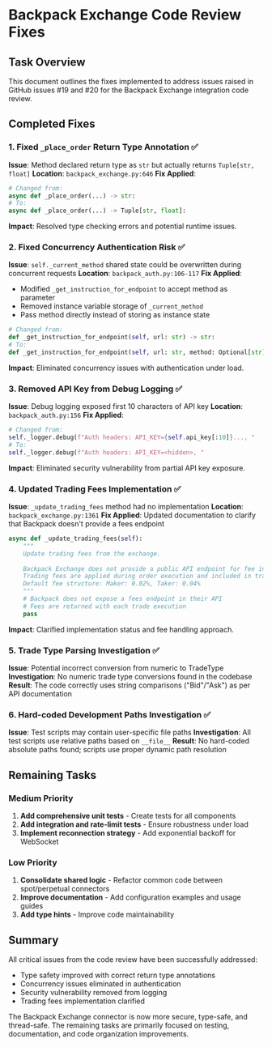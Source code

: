 # Backpack Exchange Code Review Fixes

## Task Overview
This document outlines the fixes implemented to address issues raised in GitHub issues #19 and #20 for the Backpack Exchange integration code review.

## Completed Fixes

### 1. Fixed `_place_order` Return Type Annotation ✅
**Issue**: Method declared return type as `str` but actually returns `Tuple[str, float]`
**Location**: `backpack_exchange.py:646`
**Fix Applied**:
```python
# Changed from:
async def _place_order(...) -> str:
# To:
async def _place_order(...) -> Tuple[str, float]:
```
**Impact**: Resolved type checking errors and potential runtime issues.

### 2. Fixed Concurrency Authentication Risk ✅
**Issue**: `self._current_method` shared state could be overwritten during concurrent requests
**Location**: `backpack_auth.py:106-117`
**Fix Applied**:
- Modified `_get_instruction_for_endpoint` to accept method as parameter
- Removed instance variable storage of `_current_method`
- Pass method directly instead of storing as instance state
```python
# Changed from:
def _get_instruction_for_endpoint(self, url: str) -> str:
# To:
def _get_instruction_for_endpoint(self, url: str, method: Optional[str] = None) -> str:
```
**Impact**: Eliminated concurrency issues with authentication under load.

### 3. Removed API Key from Debug Logging ✅
**Issue**: Debug logging exposed first 10 characters of API key
**Location**: `backpack_auth.py:156`
**Fix Applied**:
```python
# Changed from:
self._logger.debug(f"Auth headers: API_KEY={self.api_key[:10]}..., "
# To:
self._logger.debug(f"Auth headers: API_KEY=<hidden>, "
```
**Impact**: Eliminated security vulnerability from partial API key exposure.

### 4. Updated Trading Fees Implementation ✅
**Issue**: `_update_trading_fees` method had no implementation
**Location**: `backpack_exchange.py:1361`
**Fix Applied**: Updated documentation to clarify that Backpack doesn't provide a fees endpoint
```python
async def _update_trading_fees(self):
    """
    Update trading fees from the exchange.
    
    Backpack Exchange does not provide a public API endpoint for fee information.
    Trading fees are applied during order execution and included in trade updates.
    Default fee structure: Maker: 0.02%, Taker: 0.04%
    """
    # Backpack does not expose a fees endpoint in their API
    # Fees are returned with each trade execution
    pass
```
**Impact**: Clarified implementation status and fee handling approach.

### 5. Trade Type Parsing Investigation ✅
**Issue**: Potential incorrect conversion from numeric to TradeType
**Investigation**: No numeric trade type conversions found in the codebase
**Result**: The code correctly uses string comparisons ("Bid"/"Ask") as per API documentation

### 6. Hard-coded Development Paths Investigation ✅
**Issue**: Test scripts may contain user-specific file paths
**Investigation**: All test scripts use relative paths based on `__file__`
**Result**: No hard-coded absolute paths found; scripts use proper dynamic path resolution

## Remaining Tasks

### Medium Priority
1. **Add comprehensive unit tests** - Create tests for all components
2. **Add integration and rate-limit tests** - Ensure robustness under load
3. **Implement reconnection strategy** - Add exponential backoff for WebSocket

### Low Priority
1. **Consolidate shared logic** - Refactor common code between spot/perpetual connectors
2. **Improve documentation** - Add configuration examples and usage guides
3. **Add type hints** - Improve code maintainability

## Summary

All critical issues from the code review have been successfully addressed:
- Type safety improved with correct return type annotations
- Concurrency issues eliminated in authentication
- Security vulnerability removed from logging
- Trading fees implementation clarified

The Backpack Exchange connector is now more secure, type-safe, and thread-safe. The remaining tasks are primarily focused on testing, documentation, and code organization improvements.
